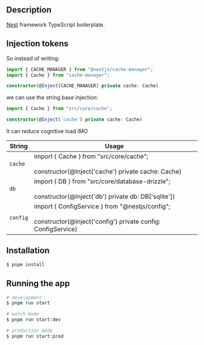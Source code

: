 ## Description

[Nest](https://github.com/nestjs/nest) framework TypeScript boilerplate.

## Injection tokens

So instead of writing:

```typescript
import { CACHE_MANAGER } from "@nestjs/cache-manager";
import { Cache } from "cache-manager";

constructor(@Inject(CACHE_MANAGER) private cache: Cache)
```

we can use the string base injection:

```typescript
import { Cache } from "src/core/cache";

constructor(@Inject('cache') private cache: Cache)
```

It can reduce cognitive load IMO

|String|Usage|
|------|-----|
|`cache`|import { Cache } from "src/core/cache";<br/><br/>constructor(@Inject('cache') private cache: Cache)|
|`db`|import { DB } from "src/core/database-drizzle";<br/><br/>constructor(@Inject('db') private db: DB['sqlite'])|
|`config`|import { ConfigService } from "@nestjs/config";<br/><br/>constructor(@Inject('config') private config: ConfigService)|

## Installation

```bash
$ pnpm install
```

## Running the app

```bash
# development
$ pnpm run start

# watch mode
$ pnpm run start:dev

# production mode
$ pnpm run start:prod
```


